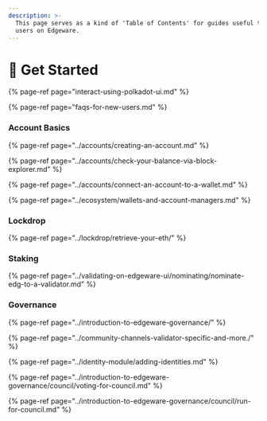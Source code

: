 ```yaml
---
description: >-
  This page serves as a kind of 'Table of Contents' for guides useful to new
  users on Edgeware.
---
```


# 🎊 Get Started



{% page-ref page="interact-using-polkadot-ui.md" %}

{% page-ref page="faqs-for-new-users.md" %}



### Account Basics

{% page-ref page="../accounts/creating-an-account.md" %}

{% page-ref page="../accounts/check-your-balance-via-block-explorer.md" %}

{% page-ref page="../accounts/connect-an-account-to-a-wallet.md" %}

{% page-ref page="../ecosystem/wallets-and-account-managers.md" %}

### Lockdrop

{% page-ref page="../lockdrop/retrieve-your-eth/" %}

### Staking

{% page-ref page="../validating-on-edgeware-ui/nominating/nominate-edg-to-a-validator.md" %}

### Governance

{% page-ref page="../introduction-to-edgeware-governance/" %}

{% page-ref page="../community-channels-validator-specific-and-more./" %}

{% page-ref page="../identity-module/adding-identities.md" %}

{% page-ref page="../introduction-to-edgeware-governance/council/voting-for-council.md" %}

{% page-ref page="../introduction-to-edgeware-governance/council/run-for-council.md" %}



